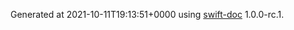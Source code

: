 Generated at 2021-10-11T19:13:51+0000 using [swift-doc](https://github.com/SwiftDocOrg/swift-doc) 1.0.0-rc.1.
